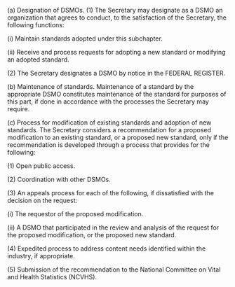 (a) Designation of DSMOs. (1) The Secretary may designate as a DSMO an organization that agrees to conduct, to the satisfaction of the Secretary, the following functions:

(i) Maintain standards adopted under this subchapter.

(ii) Receive and process requests for adopting a new standard or modifying an adopted standard.

(2) The Secretary designates a DSMO by notice in the FEDERAL REGISTER.

(b) Maintenance of standards. Maintenance of a standard by the appropriate DSMO constitutes maintenance of the standard for purposes of this part, if done in accordance with the processes the Secretary may require.

&#40;c) Process for modification of existing standards and adoption of new standards. The Secretary considers a recommendation for a proposed modification to an existing standard, or a proposed new standard, only if the recommendation is developed through a process that provides for the following:

(1) Open public access.

(2) Coordination with other DSMOs.

(3) An appeals process for each of the following, if dissatisfied with the decision on the request:

(i) The requestor of the proposed modification.

(ii) A DSMO that participated in the review and analysis of the request for the proposed modification, or the proposed new standard.

(4) Expedited process to address content needs identified within the industry, if appropriate.

(5) Submission of the recommendation to the National Committee on Vital and Health Statistics (NCVHS).
